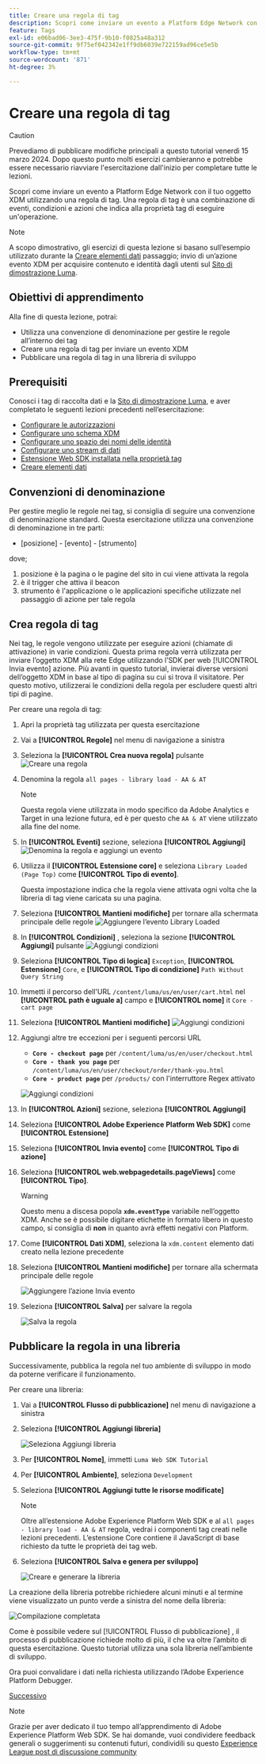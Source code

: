 ```yaml
---
title: Creare una regola di tag
description: Scopri come inviare un evento a Platform Edge Network con il tuo oggetto XDM utilizzando una regola di tag. Questa lezione fa parte dell’esercitazione Implementare Adobe Experience Cloud con Web SDK.
feature: Tags
exl-id: e06bad06-3ee3-475f-9b10-f0825a48a312
source-git-commit: 9f75ef042342e1ff9db6039e722159ad96ce5e5b
workflow-type: tm+mt
source-wordcount: '871'
ht-degree: 3%

---
```


# Creare una regola di tag


>[!CAUTION]
>
>Prevediamo di pubblicare modifiche principali a questo tutorial venerdì 15 marzo 2024. Dopo questo punto molti esercizi cambieranno e potrebbe essere necessario riavviare l&#39;esercitazione dall&#39;inizio per completare tutte le lezioni.

Scopri come inviare un evento a Platform Edge Network con il tuo oggetto XDM utilizzando una regola di tag. Una regola di tag è una combinazione di eventi, condizioni e azioni che indica alla proprietà tag di eseguire un&#39;operazione.

>[!NOTE]
>
> A scopo dimostrativo, gli esercizi di questa lezione si basano sull’esempio utilizzato durante la [Creare elementi dati](create-data-elements.md) passaggio; invio di un’azione evento XDM per acquisire contenuto e identità dagli utenti sul [Sito di dimostrazione Luma](https://luma.enablementadobe.com/content/luma/us/en.html).


## Obiettivi di apprendimento

Alla fine di questa lezione, potrai:

* Utilizza una convenzione di denominazione per gestire le regole all’interno dei tag
* Creare una regola di tag per inviare un evento XDM
* Pubblicare una regola di tag in una libreria di sviluppo


## Prerequisiti

Conosci i tag di raccolta dati e la [Sito di dimostrazione Luma](https://luma.enablementadobe.com/content/luma/us/en.html), e aver completato le seguenti lezioni precedenti nell’esercitazione:

* [Configurare le autorizzazioni](configure-permissions.md)
* [Configurare uno schema XDM](configure-schemas.md)
* [Configurare uno spazio dei nomi delle identità](configure-identities.md)
* [Configurare uno stream di dati](configure-datastream.md)
* [Estensione Web SDK installata nella proprietà tag](install-web-sdk.md)
* [Creare elementi dati](create-data-elements.md)

## Convenzioni di denominazione

Per gestire meglio le regole nei tag, si consiglia di seguire una convenzione di denominazione standard. Questa esercitazione utilizza una convenzione di denominazione in tre parti:

* [posizione] - [evento] - [strumento]

dove;

1. posizione è la pagina o le pagine del sito in cui viene attivata la regola
1. è il trigger che attiva il beacon
1. strumento è l&#39;applicazione o le applicazioni specifiche utilizzate nel passaggio di azione per tale regola


## Crea regola di tag

Nei tag, le regole vengono utilizzate per eseguire azioni (chiamate di attivazione) in varie condizioni. Questa prima regola verrà utilizzata per inviare l’oggetto XDM alla rete Edge utilizzando l’SDK per web [!UICONTROL Invia evento] azione. Più avanti in questo tutorial, invierai diverse versioni dell’oggetto XDM in base al tipo di pagina su cui si trova il visitatore. Per questo motivo, utilizzerai le condizioni della regola per escludere questi altri tipi di pagine.

Per creare una regola di tag:

1. Apri la proprietà tag utilizzata per questa esercitazione
1. Vai a **[!UICONTROL Regole]** nel menu di navigazione a sinistra
1. Seleziona la **[!UICONTROL Crea nuova regola]** pulsante
   ![Creare una regola](assets/rules-create.png)
1. Denomina la regola `all pages - library load - AA & AT`

   >[!NOTE]
   >
   > Questa regola viene utilizzata in modo specifico da Adobe Analytics e Target in una lezione futura, ed è per questo che `AA & AT` viene utilizzato alla fine del nome.

1. In **[!UICONTROL Eventi]** sezione, seleziona **[!UICONTROL Aggiungi]**
   ![Denomina la regola e aggiungi un evento](assets/rule-name.png)
1. Utilizza il **[!UICONTROL Estensione core]** e seleziona `Library Loaded (Page Top)` come **[!UICONTROL Tipo di evento]**.

   Questa impostazione indica che la regola viene attivata ogni volta che la libreria di tag viene caricata su una pagina.
1. Seleziona **[!UICONTROL Mantieni modifiche]** per tornare alla schermata principale delle regole
   ![Aggiungere l’evento Library Loaded](assets/rule-event-pagetop.png)
1. In **[!UICONTROL Condizioni]** , seleziona la sezione **[!UICONTROL Aggiungi]** pulsante
   ![Aggiungi condizioni](assets/rules-add-conditions.png)
1. Seleziona **[!UICONTROL Tipo di logica]** `Exception`, **[!UICONTROL Estensione]** `Core`, e **[!UICONTROL Tipo di condizione]** `Path Without Query String`
1. Immetti il percorso dell&#39;URL `/content/luma/us/en/user/cart.html` nel **[!UICONTROL path è uguale a]** campo e **[!UICONTROL nome]** it `Core - cart page`
1. Seleziona **[!UICONTROL Mantieni modifiche]**
   ![Aggiungi condizioni](assets/rule-condition-exception.png)
1. Aggiungi altre tre eccezioni per i seguenti percorsi URL

   * **`Core - checkout page`** per `/content/luma/us/en/user/checkout.html`
   * **`Core - thank you page`** per `/content/luma/us/en/user/checkout/order/thank-you.html`
   * **`Core - product page`** per `/products/` con l&#39;interruttore Regex attivato

   ![Aggiungi condizioni](assets/rule-condition-exception-all.png)

1. In **[!UICONTROL Azioni]** sezione, seleziona **[!UICONTROL Aggiungi]**
1. Seleziona **[!UICONTROL Adobe Experience Platform Web SDK]** come **[!UICONTROL Estensione]**
1. Seleziona **[!UICONTROL Invia evento]** come **[!UICONTROL Tipo di azione]**
1. Seleziona **[!UICONTROL web.webpagedetails.pageViews]** come **[!UICONTROL Tipo]**.

   >[!WARNING]
   >
   > Questo menu a discesa popola **`xdm.eventType`** variabile nell’oggetto XDM. Anche se è possibile digitare etichette in formato libero in questo campo, si consiglia di **non** in quanto avrà effetti negativi con Platform.

1. Come **[!UICONTROL Dati XDM]**, seleziona la `xdm.content` elemento dati creato nella lezione precedente
1. Seleziona **[!UICONTROL Mantieni modifiche]** per tornare alla schermata principale delle regole

   ![Aggiungere l’azione Invia evento](assets/rule-set-action-xdm.png)
1. Seleziona **[!UICONTROL Salva]** per salvare la regola

   ![Salva la regola](assets/rule-save.png)

## Pubblicare la regola in una libreria

Successivamente, pubblica la regola nel tuo ambiente di sviluppo in modo da poterne verificare il funzionamento.

Per creare una libreria:

1. Vai a **[!UICONTROL Flusso di pubblicazione]** nel menu di navigazione a sinistra
1. Seleziona **[!UICONTROL Aggiungi libreria]**

   ![Seleziona Aggiungi libreria](assets/rule-publish-library.png)
1. Per **[!UICONTROL Nome]**, immetti `Luma Web SDK Tutorial`
1. Per **[!UICONTROL Ambiente]**, seleziona `Development`
1. Seleziona  **[!UICONTROL Aggiungi tutte le risorse modificate]**

   >[!NOTE]
   >
   >    Oltre all’estensione Adobe Experience Platform Web SDK e al `all pages - library load - AA & AT` regola, vedrai i componenti tag creati nelle lezioni precedenti. L’estensione Core contiene il JavaScript di base richiesto da tutte le proprietà dei tag web.

1. Seleziona **[!UICONTROL Salva e genera per sviluppo]**

   ![Creare e generare la libreria](assets/rule-publish-add-all-changes.png)

La creazione della libreria potrebbe richiedere alcuni minuti e al termine viene visualizzato un punto verde a sinistra del nome della libreria:

![Compilazione completata](assets/rule-publish-success.png)

Come è possibile vedere sul [!UICONTROL Flusso di pubblicazione] , il processo di pubblicazione richiede molto di più, il che va oltre l’ambito di questa esercitazione. Questo tutorial utilizza una sola libreria nell’ambiente di sviluppo.

Ora puoi convalidare i dati nella richiesta utilizzando l’Adobe Experience Platform Debugger.

[Successivo ](validate-with-debugger.md)

>[!NOTE]
>
>Grazie per aver dedicato il tuo tempo all’apprendimento di Adobe Experience Platform Web SDK. Se hai domande, vuoi condividere feedback generali o suggerimenti su contenuti futuri, condividili su questo [Experience League post di discussione community](https://experienceleaguecommunities.adobe.com/t5/adobe-experience-platform-launch/tutorial-discussion-implement-adobe-experience-cloud-with-web/td-p/444996)

